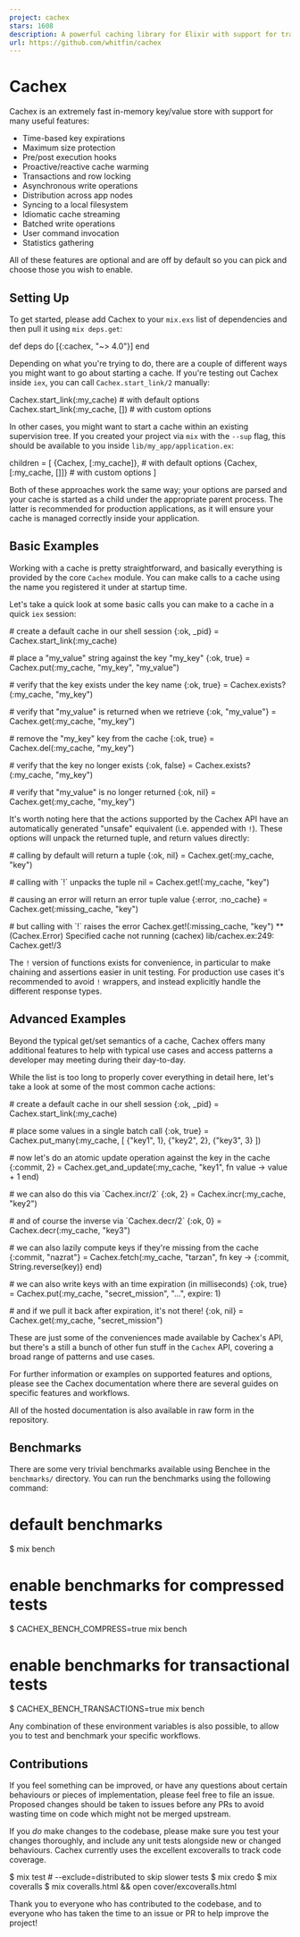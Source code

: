 ```yaml
---
project: cachex
stars: 1608
description: A powerful caching library for Elixir with support for transactions, fallbacks and expirations
url: https://github.com/whitfin/cachex
---
```


Cachex
======

Cachex is an extremely fast in-memory key/value store with support for many useful features:

-   Time-based key expirations
-   Maximum size protection
-   Pre/post execution hooks
-   Proactive/reactive cache warming
-   Transactions and row locking
-   Asynchronous write operations
-   Distribution across app nodes
-   Syncing to a local filesystem
-   Idiomatic cache streaming
-   Batched write operations
-   User command invocation
-   Statistics gathering

All of these features are optional and are off by default so you can pick and choose those you wish to enable.

Setting Up
----------

To get started, please add Cachex to your `mix.exs` list of dependencies and then pull it using `mix deps.get`:

def deps do
  \[{:cachex, "~> 4.0"}\]
end

Depending on what you're trying to do, there are a couple of different ways you might want to go about starting a cache. If you're testing out Cachex inside `iex`, you can call `Cachex.start_link/2` manually:

Cachex.start\_link(:my\_cache)     \# with default options
Cachex.start\_link(:my\_cache, \[\]) \# with custom options

In other cases, you might want to start a cache within an existing supervision tree. If you created your project via `mix` with the `--sup` flag, this should be available to you inside `lib/my_app/application.ex`:

children \= \[
  {Cachex, \[:my\_cache\]},     \# with default options
  {Cachex, \[:my\_cache, \[\]\]}  \# with custom options
\]

Both of these approaches work the same way; your options are parsed and your cache is started as a child under the appropriate parent process. The latter is recommended for production applications, as it will ensure your cache is managed correctly inside your application.

Basic Examples
--------------

Working with a cache is pretty straightforward, and basically everything is provided by the core `Cachex` module. You can make calls to a cache using the name you registered it under at startup time.

Let's take a quick look at some basic calls you can make to a cache in a quick `iex` session:

\# create a default cache in our shell session
{:ok, \_pid} \= Cachex.start\_link(:my\_cache)

\# place a "my\_value" string against the key "my\_key"
{:ok, true} \= Cachex.put(:my\_cache, "my\_key", "my\_value")

\# verify that the key exists under the key name
{:ok, true} \= Cachex.exists?(:my\_cache, "my\_key")

\# verify that "my\_value" is returned when we retrieve
{:ok, "my\_value"} \= Cachex.get(:my\_cache, "my\_key")

\# remove the "my\_key" key from the cache
{:ok, true} \= Cachex.del(:my\_cache, "my\_key")

\# verify that the key no longer exists
{:ok, false} \= Cachex.exists?(:my\_cache, "my\_key")

\# verify that "my\_value" is no longer returned
{:ok, nil} \= Cachex.get(:my\_cache, "my\_key")

It's worth noting here that the actions supported by the Cachex API have an automatically generated "unsafe" equivalent (i.e. appended with `!`). These options will unpack the returned tuple, and return values directly:

\# calling by default will return a tuple
{:ok, nil} \= Cachex.get(:my\_cache, "key")

\# calling with \`!\` unpacks the tuple
nil \= Cachex.get!(:my\_cache, "key")

\# causing an error will return an error tuple value
{:error, :no\_cache} \=  Cachex.get(:missing\_cache, "key")

\# but calling with \`!\` raises the error
Cachex.get!(:missing\_cache, "key")
\*\* (Cachex.Error) Specified cache not running
    (cachex) lib/cachex.ex:249: Cachex.get!/3

The `!` version of functions exists for convenience, in particular to make chaining and assertions easier in unit testing. For production use cases it's recommended to avoid `!` wrappers, and instead explicitly handle the different response types.

Advanced Examples
-----------------

Beyond the typical get/set semantics of a cache, Cachex offers many additional features to help with typical use cases and access patterns a developer may meeting during their day-to-day.

While the list is too long to properly cover everything in detail here, let's take a look at some of the most common cache actions:

\# create a default cache in our shell session
{:ok, \_pid} \= Cachex.start\_link(:my\_cache)

\# place some values in a single batch call
{:ok, true} \= Cachex.put\_many(:my\_cache, \[
    {"key1", 1},
    {"key2", 2},
    {"key3", 3}
\])

\# now let's do an atomic update operation against the key in the cache
{:commit, 2} \= Cachex.get\_and\_update(:my\_cache, "key1", fn value \->
    value + 1
end)

\# we can also do this via \`Cachex.incr/2\`
{:ok, 2} \= Cachex.incr(:my\_cache, "key2")

\# and of course the inverse via \`Cachex.decr/2\`
{:ok, 0} \= Cachex.decr(:my\_cache, "key3")

\# we can also lazily compute keys if they're missing from the cache
{:commit, "nazrat"} \= Cachex.fetch(:my\_cache, "tarzan", fn key \->
  {:commit, String.reverse(key)}
end)

\# we can also write keys with an time expiration (in milliseconds)
{:ok, true} \= Cachex.put(:my\_cache, "secret\_mission", "...", expire: 1)

\# and if we pull it back after expiration, it's not there!
{:ok, nil} \= Cachex.get(:my\_cache, "secret\_mission")

These are just some of the conveniences made available by Cachex's API, but there's a still a bunch of other fun stuff in the `Cachex` API, covering a broad range of patterns and use cases.

For further information or examples on supported features and options, please see the Cachex documentation where there are several guides on specific features and workflows.

All of the hosted documentation is also available in raw form in the repository.

Benchmarks
----------

There are some very trivial benchmarks available using Benchee in the `benchmarks/` directory. You can run the benchmarks using the following command:

# default benchmarks
$ mix bench

# enable benchmarks for compressed tests
$ CACHEX\_BENCH\_COMPRESS=true mix bench

# enable benchmarks for transactional tests
$ CACHEX\_BENCH\_TRANSACTIONS=true mix bench

Any combination of these environment variables is also possible, to allow you to test and benchmark your specific workflows.

Contributions
-------------

If you feel something can be improved, or have any questions about certain behaviours or pieces of implementation, please feel free to file an issue. Proposed changes should be taken to issues before any PRs to avoid wasting time on code which might not be merged upstream.

If you _do_ make changes to the codebase, please make sure you test your changes thoroughly, and include any unit tests alongside new or changed behaviours. Cachex currently uses the excellent excoveralls to track code coverage.

$ mix test # --exclude=distributed to skip slower tests
$ mix credo
$ mix coveralls
$ mix coveralls.html && open cover/excoveralls.html

Thank you to everyone who has contributed to the codebase, and to everyone who has taken the time to an issue or PR to help improve the project!
